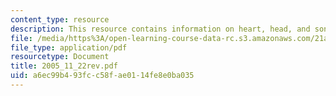 ```yaml
---
content_type: resource
description: This resource contains information on heart, head, and songhay history.
file: /media/https%3A/open-learning-course-data-rc.s3.amazonaws.com/21a-260-culture-embodiment-and-the-senses-fall-2005/a6ec99b493fcc58fae0114fe8e0ba035_2005_11_22rev.pdf
file_type: application/pdf
resourcetype: Document
title: 2005_11_22rev.pdf
uid: a6ec99b4-93fc-c58f-ae01-14fe8e0ba035
---
```

